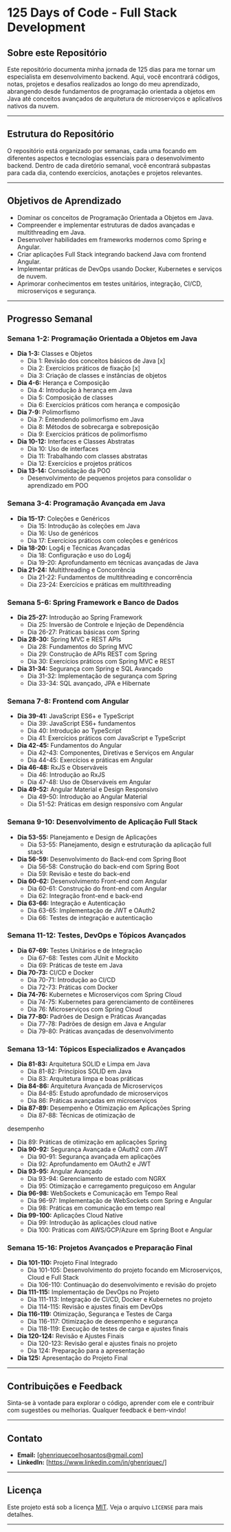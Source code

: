 # 125 Days of Code - Full Stack Development

## Sobre este Repositório
Este repositório documenta minha jornada de 125 dias para me tornar um especialista em desenvolvimento backend. Aqui, você encontrará códigos, notas, projetos e desafios realizados ao longo do meu aprendizado, abrangendo desde fundamentos de programação orientada a objetos em Java até conceitos avançados de arquitetura de microserviços e aplicativos nativos da nuvem.

---

## Estrutura do Repositório
O repositório está organizado por semanas, cada uma focando em diferentes aspectos e tecnologias essenciais para o desenvolvimento backend. Dentro de cada diretório semanal, você encontrará subpastas para cada dia, contendo exercícios, anotações e projetos relevantes.

---

## Objetivos de Aprendizado
- Dominar os conceitos de Programação Orientada a Objetos em Java.
- Compreender e implementar estruturas de dados avançadas e multithreading em Java.
- Desenvolver habilidades em frameworks modernos como Spring e Angular.
- Criar aplicações Full Stack integrando backend Java com frontend Angular.
- Implementar práticas de DevOps usando Docker, Kubernetes e serviços de nuvem.
- Aprimorar conhecimentos em testes unitários, integração, CI/CD, microserviços e segurança.

---

## Progresso Semanal

### Semana 1-2: Programação Orientada a Objetos em Java
- **Dia 1-3:** Classes e Objetos
  - Dia 1: Revisão dos conceitos básicos de Java [x]
  - Dia 2: Exercícios práticos de fixação [x]
  - Dia 3: Criação de classes e instâncias de objetos
- **Dia 4-6:** Herança e Composição
  - Dia 4: Introdução à herança em Java
  - Dia 5: Composição de classes
  - Dia 6: Exercícios práticos com herança e composição
- **Dia 7-9:** Polimorfismo
  - Dia 7: Entendendo polimorfismo em Java
  - Dia 8: Métodos de sobrecarga e sobreposição
  - Dia 9: Exercícios práticos de polimorfismo
- **Dia 10-12:** Interfaces e Classes Abstratas
  - Dia 10: Uso de interfaces
  - Dia 11: Trabalhando com classes abstratas
  - Dia 12: Exercícios e projetos práticos
- **Dia 13-14:** Consolidação da POO
  - Desenvolvimento de pequenos projetos para consolidar o aprendizado em POO

### Semana 3-4: Programação Avançada em Java
- **Dia 15-17:** Coleções e Genéricos
  - Dia 15: Introdução às coleções em Java
  - Dia 16: Uso de genéricos
  - Dia 17: Exercícios práticos com coleções e genéricos
- **Dia 18-20:** Log4j e Técnicas Avançadas
  - Dia 18: Configuração e uso do Log4j
  - Dia 19-20: Aprofundamento em técnicas avançadas de Java
- **Dia 21-24:** Multithreading e Concorrência
  - Dia 21-22: Fundamentos de multithreading e concorrência
  - Dia 23-24: Exercícios e práticas em multithreading

### Semana 5-6: Spring Framework e Banco de Dados
- **Dia 25-27:** Introdução ao Spring Framework
  - Dia 25: Inversão de Controle e Injeção de Dependência
  - Dia 26-27: Práticas básicas com Spring
- **Dia 28-30:** Spring MVC e REST APIs
  - Dia 28: Fundamentos do Spring MVC
  - Dia 29: Construção de APIs REST com Spring
  - Dia 30: Exercícios práticos com Spring MVC e REST
- **Dia 31-34:** Segurança com Spring e SQL Avançado
  - Dia 31-32: Implementação de segurança com Spring
  - Dia 33-34: SQL avançado, JPA e Hibernate

### Semana 7-8: Frontend com Angular
- **Dia 39-41:** JavaScript ES6+ e TypeScript
  - Dia 39: JavaScript ES6+ fundamentos
  - Dia 40: Introdução ao TypeScript
  - Dia 41: Exercícios práticos com JavaScript e TypeScript
- **Dia 42-45:** Fundamentos do Angular
  - Dia 42-43: Componentes, Diretivas e Serviços em Angular
  - Dia 44-45: Exercícios e práticas em Angular
- **Dia 46-48:** RxJS e Observáveis
  - Dia 46: Introdução ao RxJS
  - Dia 47-48: Uso de Observáveis em Angular
- **Dia 49-52:** Angular Material e Design Responsivo
  - Dia 49-50: Introdução ao Angular Material
  - Dia 51-52: Práticas em design responsivo com Angular

### Semana 9-10: Desenvolvimento de Aplicação Full Stack
- **Dia 53-55:** Planejamento e Design de Aplicações
  - Dia 53-55: Planejamento, design e estruturação da aplicação full stack
- **Dia 56-59:** Desenvolvimento do Back-end com Spring Boot
  - Dia 56-58: Construção do back-end com Spring Boot
  - Dia 59: Revisão e teste do back-end
- **Dia 60-62:** Desenvolvimento Front-end com Angular
  - Dia 60-61: Construção do front-end com Angular
  - Dia 62: Integração front-end e back-end
- **Dia 63-66:** Integração e Autenticação
  - Dia 63-65: Implementação de JWT e OAuth2
  - Dia 66: Testes de integração e autenticação

### Semana 11-12: Testes, DevOps e Tópicos Avançados
- **Dia 67-69:** Testes Unitários e de Integração
  - Dia 67-68: Testes com JUnit e Mockito
  - Dia 69: Práticas de teste em Java
- **Dia 70-73:** CI/CD e Docker
  - Dia 70-71: Introdução ao CI/CD
  - Dia 72-73: Práticas com Docker
- **Dia 74-76:** Kubernetes e Microserviços com Spring Cloud
  - Dia 74-75: Kubernetes para gerenciamento de contêineres
  - Dia 76: Microserviços com Spring Cloud
- **Dia 77-80:** Padrões de Design e Práticas Avançadas
  - Dia 77-78: Padrões de design em Java e Angular
  - Dia 79-80: Práticas avançadas de desenvolvimento

### Semana 13-14: Tópicos Especializados e Avançados
- **Dia 81-83:** Arquitetura SOLID e Limpa em Java
  - Dia 81-82: Princípios SOLID em Java
  - Dia 83: Arquitetura limpa e boas práticas
- **Dia 84-86:** Arquitetura Avançada de Microserviços
  - Dia 84-85: Estudo aprofundado de microserviços
  - Dia 86: Práticas avançadas em microserviços
- **Dia 87-89:** Desempenho e Otimização em Aplicações Spring
  - Dia 87-88: Técnicas de otimização de

 desempenho
  - Dia 89: Práticas de otimização em aplicações Spring
- **Dia 90-92:** Segurança Avançada e OAuth2 com JWT
  - Dia 90-91: Segurança avançada em aplicações
  - Dia 92: Aprofundamento em OAuth2 e JWT
- **Dia 93-95:** Angular Avançado
  - Dia 93-94: Gerenciamento de estado com NGRX
  - Dia 95: Otimização e carregamento preguiçoso em Angular
- **Dia 96-98:** WebSockets e Comunicação em Tempo Real
  - Dia 96-97: Implementação de WebSockets com Spring e Angular
  - Dia 98: Práticas em comunicação em tempo real
- **Dia 99-100:** Aplicações Cloud Native
  - Dia 99: Introdução às aplicações cloud native
  - Dia 100: Práticas com AWS/GCP/Azure em Spring Boot e Angular

### Semana 15-16: Projetos Avançados e Preparação Final
- **Dia 101-110:** Projeto Final Integrado
  - Dia 101-105: Desenvolvimento do projeto focando em Microserviços, Cloud e Full Stack
  - Dia 106-110: Continuação do desenvolvimento e revisão do projeto
- **Dia 111-115:** Implementação de DevOps no Projeto
  - Dia 111-113: Integração de CI/CD, Docker e Kubernetes no projeto
  - Dia 114-115: Revisão e ajustes finais em DevOps
- **Dia 116-119:** Otimização, Segurança e Testes de Carga
  - Dia 116-117: Otimização de desempenho e segurança
  - Dia 118-119: Execução de testes de carga e ajustes finais
- **Dia 120-124:** Revisão e Ajustes Finais
  - Dia 120-123: Revisão geral e ajustes finais no projeto
  - Dia 124: Preparação para a apresentação
- **Dia 125:** Apresentação do Projeto Final


---

## Contribuições e Feedback
Sinta-se à vontade para explorar o código, aprender com ele e contribuir com sugestões ou melhorias. Qualquer feedback é bem-vindo!

---

## Contato
- **Email:** [ghenriquecoelhosantos@gmail.com]
- **LinkedIn:** [https://www.linkedin.com/in/ghenriquec/]

---

## Licença
Este projeto está sob a licença [MIT](LICENSE). Veja o arquivo `LICENSE` para mais detalhes.

---